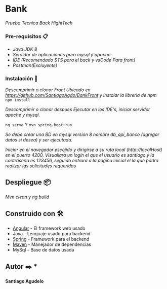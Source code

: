 # Bank 

_Prueba Tecnica Back HightTech_ 

### Pre-requisitos 📋 

* _Java JDK 8_ 
* _Servidor de aplicaciones para mysql y apache_ 
* _IDE (Recomendado STS para el back y vsCode Para front)_ 
* _Postman(Excluyente)_

### Instalación 🔧
_Descomprimir o clonar Front Ubicado en https://github.com/SantiagoAgdo/BankFront y instalar la libreria de npm_
``` npm install ```

_Descomprimir o clonar despues Ejecutar en los IDE's, iniciar servidor apache y mysql._

``` ng serve ``` 
Y
 ``` mvn spring-boot:run ``` 

_Se debe crear una BD en mysql version 8 nombre db_api_banco (agregar datos si desea) y ser ejecutada._ 

_Iniciar en el navegador escojido y dirigirse a su ruta local (http://localHost) en el puerto 4200. 
Visualiara un login el que el usuario es santiago y la contrasena es 123456, 
seguido entrara a la pagina inicial el la que podra realizar las solicitudes requeridas_ 

## Despliegue 📦 

_Mvn clean_
 y 
_ng build_ 

## Construido con 🛠️ 

* [Angular](https://angular.io/) - El framework web usado 
* Java - Lenguaje usado para backend 
* [Spring](https://spring.io/) - Framework para el backend 
* [Maven](https://maven.apache.org/) - Manejador de dependencias
* MySql - Base de datos usada 

## Autor ✒️ * 

**Santiago Agudelo**
